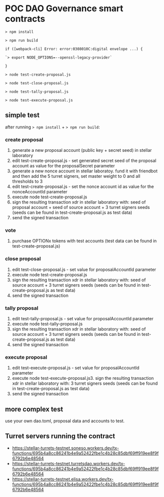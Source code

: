 # POC DAO Governance smart contracts


`> npm install`

`> npm run build`

`if ([webpack-cli] Error: error:0308010C:digital envelope ...) {`
	
	`> export NODE_OPTIONS=--openssl-legacy-provider`

`}`

`> node test-create-proposal.js`

`> node test-close-proposal.js`

`> node test-tally-proposal.js`

`> node test-execute-proposal.js`



## simple test

after running `> npm install` + `> npm run build`:

### create proposal

1. generate a new proposal account (public key + secret seed) in stellar laboratory
2. edit test-create-proposal.js - set generated secret seed of the proposal account as value for the proposalSecret parameter
3. generate a new nonce account in stellar laboratoy. fund it with friendbot and then add the 5 turret signers, set master weight to 0 and all thresholds to 3
4. edit test-create-proposal.js - set the nonce account id as value for the nonceAccountId parameter
5. execute node test-create-proposal.js
6. sign the resulting transaction xdr in stellar laboratory with: seed of proposal account + seed of source account + 3 turret signers seeds (seeds can be found in test-create-proposal.js as test data)
7. send the signed transaction

### vote

1. purchase OPTIONx tokens with test accounts (test data can be found in test-create-proposal.js)

### close proposal

1. edit test-close-proposal.js - set value for proposalAccountId parameter
2. execute node test-create-proposal.js
3. sign the resulting transaction xdr in stellar laboratory with: seed of source account + 3 turret signers seeds (seeds can be found in test-create-proposal.js as test data)
4. send the signed transaction

### tally proposal

1. edit test-tally-proposal.js - set value for proposalAccountId parameter
2. execute node test-tally-proposal.js
3. sign the resulting transaction xdr in stellar laboratory with: seed of source account + 3 turret signers seeds (seeds can be found in test-create-proposal.js as test data)
4. send the signed transaction

### execute proposal
1. edit test-execute-proposal.js - set value for proposalAccountId parameter
2. execute node test-execute-proposal.js3. sign the resulting transaction xdr in stellar laboratory with: 3 turret signers seeds (seeds can be found in test-create-proposal.js as test data)
4. send the signed transaction

## more complex test

use your own dao.toml, proposal data and accounts to test.

## Turret servers running the contract

- https://stellar-turrets-testnet.soneso.workers.dev/tx-functions/695b4a8cc86241b4e9a52422fbe1c4b28c85dbf69ff919ee8f9f6792b6e48564
- https://stellar-turrets-testnet.turretsdao.workers.dev/tx-functions/695b4a8cc86241b4e9a52422fbe1c4b28c85dbf69ff919ee8f9f6792b6e48564
- https://stellar-turrets-testnet.elisa.workers.dev/tx-functions/695b4a8cc86241b4e9a52422fbe1c4b28c85dbf69ff919ee8f9f6792b6e48564